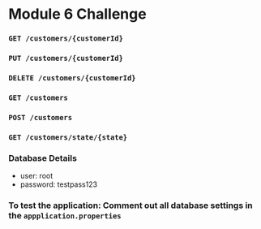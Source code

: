 # Module 6 Challenge


### `GET /customers/{customerId}`

### `PUT /customers/{customerId}`

### `DELETE /customers/{customerId}`

### `GET /customers`

### `POST /customers`

### `GET /customers/state/{state}`

### Database Details
- user: root
- password: testpass123

### To test the application: Comment out all database settings in the `appplication.properties`
